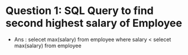 # Question 1: SQL Query to find second highest salary of Employee
- Ans : selecet max(salary) from employee where salary < selecet max(salary) from employee


